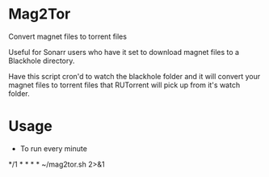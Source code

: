 # Mag2Tor
Convert magnet files to torrent files

Useful for Sonarr users who have it set to download magnet files to a Blackhole directory.

Have this script cron'd to watch the blackhole folder and it will convert your magnet files to torrent files that RUTorrent will pick up from it's watch folder.

# Usage

* To run every minute

*/1 * * * * ~/mag2tor.sh 2>&1
